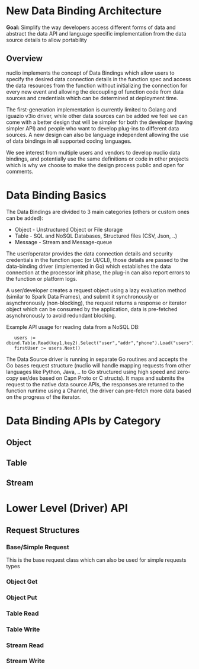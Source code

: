 # New Data Binding Architecture

**Goal:** Simplify the way developers access different forms of data and abstract the data API and language specific
implementation from the data source details to allow portability

## Overview

nuclio implements the concept of Data Bindings which allow users to specify the desired data connection details in the
function spec and access the data resources from the function without initializing the connection for every new event
and allowing the decoupling of function code from data sources and credentials which can be determined at deployment time.

The first-generation implementation is currently limited to Golang and iguazio v3io driver, while other data sources can be added we feel we can come with a better design that will be simpler for both the developer (having simpler API) and people who want to develop plug-ins to different data sources. A new design can also be language independent allowing the use of data bindings in all supported coding languages. 

We see interest from multiple users and vendors to develop nuclio data bindings, and potentially use the same definitions or code in other projects which is why we choose to make the design process public and open for comments. 

# Data Binding Basics

The Data Bindings are divided to 3 main categories (others or custom ones can be added):
* Object - Unstructured Object or File storage
* Table - SQL and NoSQL Databases, Structured files (CSV, Json, ..)
* Message - Stream and Message-queue

The user/operator provides the data connection details and security credentials in the function spec (or UI/CLI), those details are passed to the data-binding driver (implemented in Go) which establishes the data connection at the processor init phase, the plug-in can also report errors to the function or platform logs.  

A user/developer creates a request object using a lazy evaluation method (similar to Spark Data Frames), and submit it synchronously or asynchronously (non-blocking), the request returns a response or iterator object which can be consumed by the application, data is pre-fetched asynchronously to avoid redundant blocking.
 
Example API usage for reading data from a NoSQL DB:
```golang
   users := dbind.Table.Read(key1,key2).Select("user","addr","phone").Load("users")
   firstUser := users.Next()
```

The Data Source driver is running in separate Go routines and accepts the Go bases request structure (nuclio will handle mapping requests from other languages like Python, Java, .. to Go structured using high speed and zero-copy ser/des based on Capn Proto or C structs). It maps and submits the request to the native data source APIs, the responses are returned to the function runtime using a Channel, the driver can pre-fetch more data based on the progress of the iterator.   

# Data Binding APIs by Category 

## Object

## Table

## Stream

# Lower Level (Driver) API

## Request Structures 

### Base/Simple Request
This is the base request class which can also be used for simple requests types 

### Object Get

### Object Put

### Table Read 

### Table Write

### Stream Read

### Stream Write
